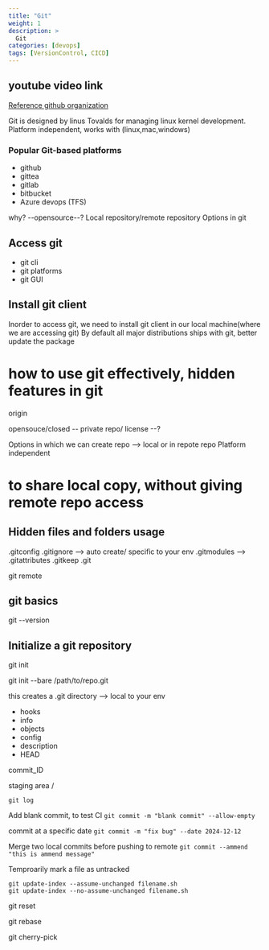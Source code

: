 ```yaml
---
title: "Git"
weight: 1
description: >
  Git
categories: [devops]
tags: [VersionControl, CICD]
---
```


## youtube video link 
[Reference github organization](https://github.com/rakesh-core-org/)


Git is designed by linus Tovalds for managing linux kernel development.
Platform independent, works with (linux,mac,windows)

### Popular Git-based platforms
  - github
  - gittea
  - gitlab
  - bitbucket
  - Azure devops (TFS)


why? --opensource--? 
Local repository/remote repository 
Options in git 

## Access git
  - git cli
  - git platforms
  - git GUI

## Install git client

Inorder to access git, we need to install git client in our local machine(where we are accessing git)
By default all major distributions ships with git, better update the package

# how to use git effectively, hidden features in git
origin

opensouce/closed -- private repo/
license --?

Options in which we can create repo --> local or in repote repo
Platform independent

# to share local copy, without giving remote repo access 



## Hidden files and folders usage
.gitconfig 
.gitignore --> auto create/ specific to your env 
.gitmodules -->
.gitattributes
.gitkeep
.git

git remote 

## git basics

git --version 


## Initialize a git repository 

git init 

git init --bare /path/to/repo.git 

this creates a .git directory --> local to your env
- hooks 
- info
- objects
- config
- description
- HEAD

commit_ID

staging area / 

`git log`

Add blank commit, to test CI 
`git commit -m "blank commit" --allow-empty`

commit at a specific date 
`git commit -m "fix bug" --date 2024-12-12`

Merge two local commits before pushing to remote 
`git commit --ammend "this is ammend message"`


Temproarily mark a file as untracked

```
git update-index --assume-unchanged filename.sh
git update-index --no-assume-unchanged filename.sh 
```

git reset

git rebase 

git cherry-pick 
